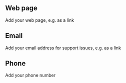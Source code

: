 ## Web page
 
Add your web page, e.g. as a link
 
## Email
 
Add your email address for support issues, e.g. as a link
 
## Phone
 
Add your phone number